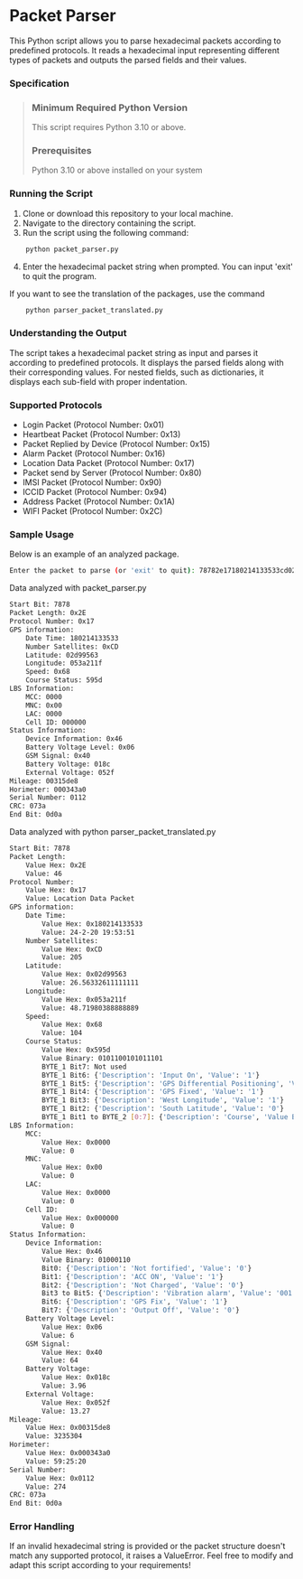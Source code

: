 # Packet Parser

This Python script allows you to parse hexadecimal packets according to predefined protocols. It reads a hexadecimal input representing different types of packets and outputs the parsed fields and their values.

### Specification
> ### Minimum Required Python Version
> This script requires Python 3.10 or above.
>
> ### Prerequisites
> Python 3.10 or above installed on your system

### Running the Script
1. Clone or download this repository to your local machine.
2. Navigate to the directory containing the script.
3. Run the script using the following command:  
```sh 
    python packet_parser.py
```
4. Enter the hexadecimal packet string when prompted. You can input 'exit' to quit the program.

If you want to see the translation of the packages, use the command
```sh 
    python parser_packet_translated.py
```
### Understanding the Output
The script takes a hexadecimal packet string as input and parses it according to predefined protocols. It displays the parsed fields along with their corresponding values. For nested fields, such as dictionaries, it displays each sub-field with proper indentation.

### Supported Protocols
- Login Packet (Protocol Number: 0x01)
- Heartbeat Packet (Protocol Number: 0x13)
- Packet Replied by Device (Protocol Number: 0x15)
- Alarm Packet (Protocol Number: 0x16)
- Location Data Packet (Protocol Number: 0x17)
- Packet send by Server (Protocol Number: 0x80)
- IMSI Packet (Protocol Number: 0x90)
- ICCID Packet (Protocol Number: 0x94)
- Address Packet (Protocol Number: 0x1A)
- WIFI Packet (Protocol Number: 0x2C)

### Sample Usage

Below is an example of an analyzed package.

```sh
Enter the packet to parse (or 'exit' to quit): 78782e17180214133533cd02d99563053a211f68595d0000000000000000460640018c052f00315de8000343a00112073a0d0a
```
Data analyzed with packet_parser.py

```sh
Start Bit: 7878
Packet Length: 0x2E
Protocol Number: 0x17
GPS information:
    Date Time: 180214133533
    Number Satellites: 0xCD
    Latitude: 02d99563
    Longitude: 053a211f
    Speed: 0x68
    Course Status: 595d
LBS Information:
    MCC: 0000
    MNC: 0x00
    LAC: 0000
    Cell ID: 000000
Status Information:
    Device Information: 0x46
    Battery Voltage Level: 0x06
    GSM Signal: 0x40
    Battery Voltage: 018c
    External Voltage: 052f
Mileage: 00315de8
Horimeter: 000343a0
Serial Number: 0112
CRC: 073a
End Bit: 0d0a
```

Data analyzed with python parser_packet_translated.py

```sh
Start Bit: 7878
Packet Length:
    Value Hex: 0x2E
    Value: 46
Protocol Number:
    Value Hex: 0x17
    Value: Location Data Packet
GPS information:
    Date Time:
        Value Hex: 0x180214133533
        Value: 24-2-20 19:53:51
    Number Satellites:
        Value Hex: 0xCD
        Value: 205
    Latitude:
        Value Hex: 0x02d99563
        Value: 26.56332611111111
    Longitude:
        Value Hex: 0x053a211f
        Value: 48.71980388888889
    Speed:
        Value Hex: 0x68
        Value: 104
    Course Status:
        Value Hex: 0x595d
        Value Binary: 0101100101011101
        BYTE_1 Bit7: Not used
        BYTE_1 Bit6: {'Description': 'Input On', 'Value': '1'}
        BYTE_1 Bit5: {'Description': 'GPS Differential Positioning', 'Value': '0'}
        BYTE_1 Bit4: {'Description': 'GPS Fixed', 'Value': '1'}
        BYTE_1 Bit3: {'Description': 'West Longitude', 'Value': '1'}
        BYTE_1 Bit2: {'Description': 'South Latitude', 'Value': '0'}
        BYTE_1 Bit1 to BYTE_2 [0:7]: {'Description': 'Course', 'Value Binary': '0101011101', 'Value': 349}       
LBS Information:
    MCC:
        Value Hex: 0x0000
        Value: 0
    MNC:
        Value Hex: 0x00
        Value: 0
    LAC:
        Value Hex: 0x0000
        Value: 0
    Cell ID:
        Value Hex: 0x000000
        Value: 0
Status Information:
    Device Information:
        Value Hex: 0x46
        Value Binary: 01000110
        Bit0: {'Description': 'Not fortified', 'Value': '0'}
        Bit1: {'Description': 'ACC ON', 'Value': '1'}
        Bit2: {'Description': 'Not Charged', 'Value': '0'}
        Bit3 to Bit5: {'Description': 'Vibration alarm', 'Value': '001'}
        Bit6: {'Description': 'GPS Fix', 'Value': '1'}
        Bit7: {'Description': 'Output Off', 'Value': '0'}
    Battery Voltage Level:
        Value Hex: 0x06
        Value: 6
    GSM Signal:
        Value Hex: 0x40
        Value: 64
    Battery Voltage:
        Value Hex: 0x018c
        Value: 3.96
    External Voltage:
        Value Hex: 0x052f
        Value: 13.27
Mileage:
    Value Hex: 0x00315de8
    Value: 3235304
Horimeter:
    Value Hex: 0x000343a0
    Value: 59:25:20
Serial Number:
    Value Hex: 0x0112
    Value: 274
CRC: 073a
End Bit: 0d0a
```
### Error Handling
If an invalid hexadecimal string is provided or the packet structure doesn't match any supported protocol, it raises a ValueError.
Feel free to modify and adapt this script according to your requirements!